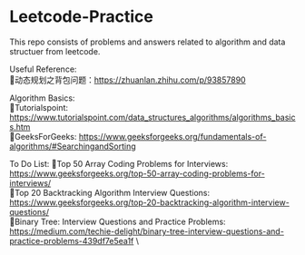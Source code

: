 # Leetcode-Practice

This repo consists of problems and answers related to algorithm and data structuer from leetcode. 

Useful Reference: \
💙动态规划之背包问题：https://zhuanlan.zhihu.com/p/93857890

Algorithm Basics: \
🧡Tutorialspoint: https://www.tutorialspoint.com/data_structures_algorithms/algorithms_basics.htm \
🧡GeeksForGeeks: https://www.geeksforgeeks.org/fundamentals-of-algorithms/#SearchingandSorting 

To Do List:
💚Top 50 Array Coding Problems for Interviews: https://www.geeksforgeeks.org/top-50-array-coding-problems-for-interviews/ \
💚Top 20 Backtracking Algorithm Interview Questions: https://www.geeksforgeeks.org/top-20-backtracking-algorithm-interview-questions/ \
💚Binary Tree: Interview Questions and Practice Problems: https://medium.com/techie-delight/binary-tree-interview-questions-and-practice-problems-439df7e5ea1f \
